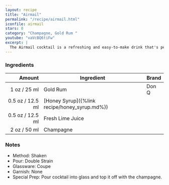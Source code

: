 ```yaml
---
layout: recipe
title: "Airmail"
permalink: "/recipe/airmail.html"
iconfile: airmail
stars: 0
category: "Champagne, Gold Rum "
youtube: "vaVcBQ6tiFw"
excerpt: |
  The Airmail cocktail is a refreshing and easy-to-make drink that's perfect for a warm day or a celebratory occasion. It's a classic cocktail that has been around since the 1940s, and it's still popular today.
---
```


### Ingredients

| Amount | Ingredient                                    | Brand |
| -----: | --------------------------------------------- | ----- |
|   1 oz / 25 ml | Gold Rum                                      | Don Q |
| 0.5 oz / 12.5 ml | [Honey Syrup]({%link recipe/honey_syrup.md%}) |       |
| 0.5 oz / 12.5 ml | Fresh Lime Juice                              |       |
|   2 oz / 50 ml | Champagne                                     |       |

### Notes

- Method: Shaken
- Pour: Double Strain
- Glassware: Coupe
- Garnish: None
- Special Prep: Pour cocktail into glass and top it off with the champagne.
